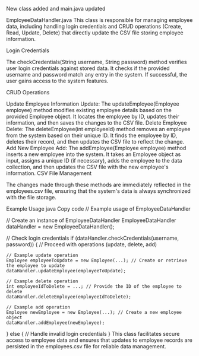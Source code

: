 New class added and main.java updated

EmployeeDataHandler.java
This class is responsible for managing employee data, including handling login credentials and CRUD operations (Create, Read, Update, Delete) that directly update the CSV file storing employee information.

Login Credentials

The checkCredentials(String username, String password) method verifies user login credentials against stored data. It checks if the provided username and password match any entry in the system. If successful, the user gains access to the system features.

CRUD Operations

Update Employee Information
Update: The updateEmployee(Employee employee) method modifies existing employee details based on the provided Employee object. It locates the employee by ID, updates their information, and then saves the changes to the CSV file.
Delete Employee
Delete: The deleteEmployee(int employeeId) method removes an employee from the system based on their unique ID. It finds the employee by ID, deletes their record, and then updates the CSV file to reflect the change.
Add New Employee
Add: The addEmployee(Employee employee) method inserts a new employee into the system. It takes an Employee object as input, assigns a unique ID (if necessary), adds the employee to the data collection, and then updates the CSV file with the new employee's information.
CSV File Management

The changes made through these methods are immediately reflected in the employees.csv file, ensuring that the system's data is always synchronized with the file storage.

Example Usage
java
Copy code
// Example usage of EmployeeDataHandler

// Create an instance of EmployeeDataHandler
EmployeeDataHandler dataHandler = new EmployeeDataHandler();

// Check login credentials
if (dataHandler.checkCredentials(username, password)) {
    // Proceed with operations (update, delete, add)
    
    // Example update operation
    Employee employeeToUpdate = new Employee(...); // Create or retrieve the employee to update
    dataHandler.updateEmployee(employeeToUpdate);
    
    // Example delete operation
    int employeeIdToDelete = ...; // Provide the ID of the employee to delete
    dataHandler.deleteEmployee(employeeIdToDelete);
    
    // Example add operation
    Employee newEmployee = new Employee(...); // Create a new employee object
    dataHandler.addEmployee(newEmployee);
} else {
    // Handle invalid login credentials
}
This class facilitates secure access to employee data and ensures that updates to employee records are persisted in the employees.csv file for reliable data management.
